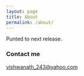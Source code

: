 ```yaml
---
layout: page
title: About
permalink: /about/
---
```


Punted to next release.

### Contact me

[vishwanath_243@yahoo.com](mailto:vishwanath_243@yahoo.com)
